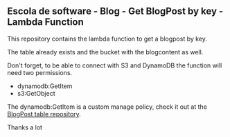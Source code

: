 ## Escola de software - Blog - Get BlogPost by key - Lambda Function

This repository contains the lambda function to get a blogpost by key.

The table already exists and the bucket with the blogcontent as well.

Don't forget, to be able to connect with S3 and DynamoDB the function will need two permissions.

- dynamodb:GetItem
- s3:GetObject

The dynamodb:GetItem is a custom manage policy, check it out at the [BlogPost table repository](https://github.com/PePires58/EscolaDeSoftware_Blog_BlogPost_Table).

Thanks a lot
